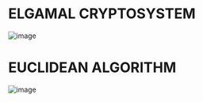 # ELGAMAL CRYPTOSYSTEM
![image](https://github.com/atul5021/Cryptography_SEM_1/assets/99165272/bc471b9a-0e34-454c-9cc4-cb5e786dc020)

# EUCLIDEAN ALGORITHM

![image](https://github.com/atul5021/Cryptography_SEM_1/assets/99165272/871067ed-c9e5-48ba-aff2-a1a7bbcb8ece)
